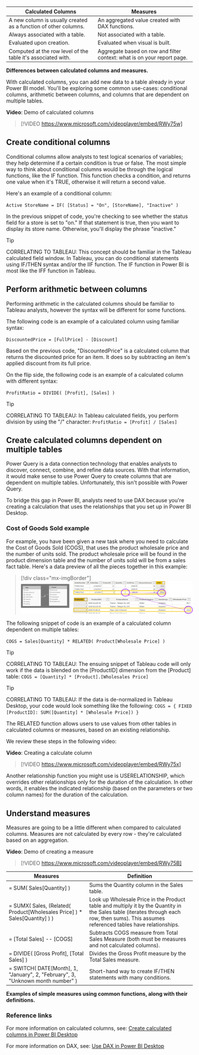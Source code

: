 
| **Calculated Columns** | **Measures** |
|--|--|
| A new column is usually created as a function of other columns. | An aggregated value created with DAX functions. |
| Always associated with a table. | Not associated with a table. |
| Evaluated upon creation. | Evaluated when visual is built. |
| Computed at the row level of the table it's associated with. | Aggregate based on row and filter context: what is on your report page. |

**Differences between calculated columns and measures.**

With calculated columns, you can add new data to a table already in your Power BI model. You'll be exploring some common use-cases: conditional columns, arithmetic between columns, and columns that are dependent on multiple tables.

**Video**: Demo of calculated columns
> [!VIDEO https://www.microsoft.com/videoplayer/embed/RWy75w]

## Create conditional columns

Conditional columns allow analysts to test logical scenarios of variables; they help determine if a certain condition is true or false. The most simple way to think about conditional columns would be through the logical functions, like the IF function. This function checks a condition, and returns one value when it's TRUE, otherwise it will return a second value.

Here's an example of a conditional column:

`Active StoreName = IF( [Status] = "On", [StoreName], "Inactive" )`

In the previous snippet of code, you're checking to see whether the status field for a store is set to "on." If that statement is true, then you want to display its store name. Otherwise, you'll display the phrase "inactive."

> [!TIP]
> CORRELATING TO TABLEAU: This concept should be familiar in the Tableau calculated field window. In Tableau, you can do conditional statements using IF/THEN syntax and/or the IIF function. The IF function in Power BI is most like the IFF function in Tableau.

## Perform arithmetic between columns

Performing arithmetic in the calculated columns should be familiar to Tableau analysts, however the syntax will be different for some functions.

The following code is an example of a calculated column using familiar syntax:

`DiscountedPrice = [FullPrice] - [Discount]`

Based on the previous code, "DiscountedPrice" is a calculated column that returns the discounted price for an item. It does so by subtracting an item's applied discount from its full price.

On the flip side, the following code is an example of a calculated column with different syntax:

`ProfitRatio = DIVIDE( [Profit], [Sales] )`

> [!TIP]
> CORRELATING TO TABLEAU: In Tableau calculated fields, you perform division by using the "/" character: `ProfitRatio = [Profit] / [Sales]`

## Create calculated columns dependent on multiple tables

Power Query is a data connection technology that enables analysts to discover, connect, combine, and refine data sources. With that information, it would make sense to use Power Query to create columns that are dependent on multiple tables. Unfortunately, this isn't possible with Power Query.

To bridge this gap in Power BI, analysts need to use DAX because you're creating a calculation that uses the relationships that you set up in Power BI Desktop.

### Cost of Goods Sold example

For example, you have been given a new task where you need to calculate the Cost of Goods Sold (COGS), that uses the product wholesale price and the number of units sold. The product wholesale price will be found in the product dimension table and the number of units sold will be from a sales fact table. Here's a data preview of all the pieces together in this example:

> [!div class="mx-imgBorder"]
> [![Data preview of the COGS example.](../media/cogs.png)](../media/cogs.png#lightbox)

The following snippet of code is an example of a calculated column dependent on multiple tables:

`COGS = Sales[Quantity] * RELATED( Product[Wholesale Price] )`

> [!TIP]
> CORRELATING TO TABLEAU: The ensuing snippet of Tableau code will only work if the data is blended on the [ProductID] dimension from the [Product] table: `COGS = [Quantity] * [Product].[Wholesales Price]`

> [!TIP]
> CORRELATING TO TABLEAU: If the data is de-normalized in Tableau Desktop, your code would look something like the following: `COGS = { FIXED [ProductID]: SUM([Quantity] * [Wholesale Price]) }`

The RELATED function allows users to use values from other tables in calculated columns or measures, based on an existing relationship.

We review these steps in the following video:

**Video**: Creating a calculate column
> [!VIDEO https://www.microsoft.com/videoplayer/embed/RWy75x]

Another relationship function you might use is USERELATIONSHIP, which overrides other relationships only for the duration of the calculation. In other words, it enables the indicated relationship (based on the parameters or two column names) for the duration of the calculation.

## Understand measures

Measures are going to be a little different when compared to calculated columns. Measures are not calculated by every row - they're calculated based on an aggregation.

**Video**: Demo of creating a measure
> [!VIDEO https://www.microsoft.com/videoplayer/embed/RWy75B]

| **Measures** | **Definition** |
|--|--|
| = SUM( Sales[Quantity] ) | Sums the Quantity column in the Sales table.|
| = SUMX( Sales, (Related( Product[Wholesales Price] ) * Sales[Quantity] ) ) | Look up Wholesale Price in the Product table and multiply it by the Quantity in the Sales table (iterates through each row, then sums). This assumes referenced tables have relationships.|
| = [Total Sales] -- [COGS] | Subtracts COGS measure from Total Sales Measure (both must be measures and not calculated columns). |
| = DIVIDE( [Gross Profit], [Total Sales] ) | Divides the Gross Profit measure by the Total Sales measure. |
| = SWITCH( DATE[Month], 1, "January", 2, "February", 3, "Unknown month number" ) | Short-hand way to create IF/THEN statements with many conditions. |

**Examples of simple measures using common functions, along with their definitions.**

### Reference links

For more information on calculated columns, see: [Create calculated columns in Power BI Desktop](/power-bi/transform-model/desktop-calculated-columns/?azure-portal=true)

For more information on DAX, see: [Use DAX in Power BI Desktop](/learn/paths/dax-power-bi/?azure-portal=true)
